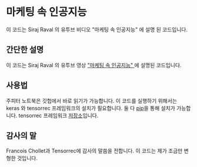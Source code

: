 # 마케팅 속 인공지능
이 코드는 Siraj Raval 의 유투브 비디오 "마케팅 속 인공지능" 에 설명 된 코드입니다.

## 간단한 설명

이 코드는 Siraj Raval 의 유투브 영상 [ "마케팅 속 인공지능" ](https://www.youtube.com/watch?v=FYMjXD3G__Y&lc=z23hgfkpdnfjyt0n1acdp431kuaxfkhbz5py54gjhedw03c010c) 에 설명된 코드입니다. 

## 사용법

주피터 노트북은 깃헙에서 바로 읽기가 가능합니다. 이 코드를 실행하기 위해서는 keras 와 tensorrec 프레임워크의 설치가 필요합니다. 둘 다 [pip](https://pip.pypa.io/en/stable/installing/)을 통해 설치가 가능합니다. tensorrec 프레임워크 [저장소](https://github.com/jfkirk/tensorrec)입니다.


## 감사의 말

Francois Chollet과 Tensorrec에 감사의 말씀을 전합니다. 이 코드는 제가 조금만 변형한 것입니다.

